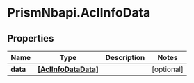 # PrismNbapi.AclInfoData

## Properties
Name | Type | Description | Notes
------------ | ------------- | ------------- | -------------
**data** | [**[AclInfoDataData]**](AclInfoDataData.md) |  | [optional] 


